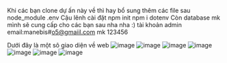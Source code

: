 Khi các bạn clone dự ấn này về thì hay bổ sung thêm các file sau 
node_module 
.env 
Cậu lênh cài đặt 
npm init 
npm i dotenv
Còn database mk mình sẽ cung cấp cho các bạn sau nha  nha :) 
tài khoản admin 
email:manebis#o5@gmaiil.com
mk 123456

Dưới đây là một sô giao diện về web 
![image](https://github.com/user-attachments/assets/c433fda1-47ee-4b47-a810-f7ec480909b8)
![image](https://github.com/user-attachments/assets/4edb16c4-aaa2-40eb-a9d9-9c2f55976b34)
![image](https://github.com/user-attachments/assets/5c4ee62a-8abe-4637-8470-4ca929989545)
![image](https://github.com/user-attachments/assets/b825a8ec-122c-44a8-a03a-4cd64cbd88be)
![image](https://github.com/user-attachments/assets/38a99ed4-fd70-431c-9310-82f9319f3840)
![image](https://github.com/user-attachments/assets/facf9917-7195-4dd6-86c5-c243b9bd866c)
![image](https://github.com/user-attachments/assets/ee1fd47b-d44e-4412-a323-1dd64e36b13a)


